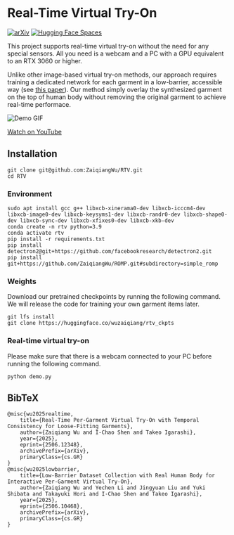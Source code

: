 # Real-Time Virtual Try-On

[![arXiv](https://img.shields.io/badge/arXiv-2506.12348-b31b1b.svg)](https://arxiv.org/abs/2506.12348)
[![Hugging Face Spaces](https://img.shields.io/badge/%F0%9F%A4%97%20Hugging%20Face-Models-yellow)](https://huggingface.co/wuzaiqiang/rtv_ckpts)

This project supports real-time virtual try-on without the need for any special sensors. All you need is a webcam and a PC with a GPU equivalent to an RTX 3060 or higher.

Unlike other image-based virtual try-on methods, our approach requires training a dedicated network for each garment in a low-barrier, accessible way (see [this paper](https://arxiv.org/abs/2506.10468)).
Our method simply overlay the synthesized garment on the top of human body without removing the original garment to achieve real-time performace.

![Demo GIF](assets/output.gif)

[Watch on YouTube](https://www.youtube.com/watch?v=7hm1yBsFzHc)


## Installation

```
git clone git@github.com:ZaiqiangWu/RTV.git
cd RTV
```

### Environment
```
sudo apt install gcc g++ libxcb-xinerama0-dev libxcb-icccm4-dev libxcb-image0-dev libxcb-keysyms1-dev libxcb-randr0-dev libxcb-shape0-dev libxcb-sync-dev libxcb-xfixes0-dev libxcb-xkb-dev
conda create -n rtv python=3.9
conda activate rtv
pip install -r requirements.txt
pip install detectron2@git+https://github.com/facebookresearch/detectron2.git
pip install git+https://github.com/ZaiqiangWu/ROMP.git#subdirectory=simple_romp
```

### Weights
Download our pretrained checkpoints by running the following command. We will release the code for training your own garment items later.
```
git lfs install
git clone https://huggingface.co/wuzaiqiang/rtv_ckpts
```

### Real-time virtual try-on
Please make sure that there is a webcam connected to your PC before running the following command.
```
python demo.py
```

## BibTeX
```text
@misc{wu2025realtime,
    title={Real-Time Per-Garment Virtual Try-On with Temporal Consistency for Loose-Fitting Garments},
    author={Zaiqiang Wu and I-Chao Shen and Takeo Igarashi},
    year={2025},
    eprint={2506.12348},
    archivePrefix={arXiv},
    primaryClass={cs.GR}
}
@misc{wu2025lowbarrier,
    title={Low-Barrier Dataset Collection with Real Human Body for Interactive Per-Garment Virtual Try-On},
    author={Zaiqiang Wu and Yechen Li and Jingyuan Liu and Yuki Shibata and Takayuki Hori and I-Chao Shen and Takeo Igarashi},
    year={2025},
    eprint={2506.10468},
    archivePrefix={arXiv},
    primaryClass={cs.GR}
}
```
